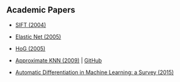 ## Academic Papers
- [SIFT (2004)](https://www.cs.ubc.ca/~lowe/papers/ijcv04.pdf)

- [Elastic Net (2005)](https://hastie.su.domains/Papers/B67.2%20(2005)%20301-320%20Zou%20&%20Hastie.pdf)

- [HoG (2005)](https://lear.inrialpes.fr/people/triggs/pubs/Dalal-cvpr05.pdf)


- [Approximate KNN (2009)](https://www.cs.ubc.ca/research/flann/uploads/FLANN/flann_visapp09.pdf) | [GitHub](https://github.com/flann-lib/flann)

- [Automatic Differentiation in Machine Learning: a Survey (2015)](https://arxiv.org/abs/1502.05767)